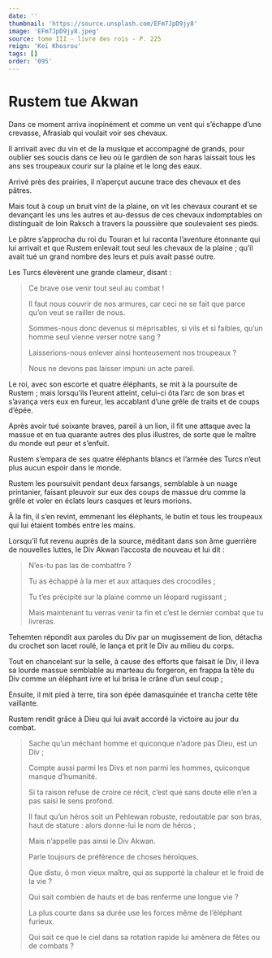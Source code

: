 ```yaml
---
date: ''
thumbnail: 'https://source.unsplash.com/EFm7JpD9jy8'
image: 'EFm7JpD9jy8.jpeg'
source: tome III - livre des rois - P. 225
reign: 'Keï Khosrou'
tags: []
order: '095'
---
```


# Rustem tue Akwan

Dans ce moment arriva inopinément et comme un vent qui s’échappe d’une crevasse, Afrasiab qui voulait voir ses chevaux.

Il arrivait avec du vin et de la musique et accompagné de grands, pour oublier ses soucis dans ce lieu où le gardien de son haras laissait tous les ans ses troupeaux courir sur la plaine et le long des eaux.

Arrivé près des prairies, il n’aperçut aucune trace des chevaux et des pâtres.

Mais tout à coup un bruit vint de la plaine, on vit les chevaux courant et se devançant les uns les autres et au-dessus de ces chevaux indomptables on distinguait de loin Raksch à travers la poussière que soulevaient ses pieds.

Le pâtre s’approcha du roi du Touran et lui raconta l’aventure étonnante qui lui arrivait et que Rustem enlevait tout seul les chevaux de la plaine ; qu’il avait tué un grand nombre des leurs et puis avait passé outre.

Les Turcs élevèrent une grande clameur, disant :

> Ce brave ose venir tout seul au combat !
>
> Il faut nous couvrir de nos armures, car ceci ne se fait que parce qu’on veut se railler de nous.
>
> Sommes-nous donc devenus si méprisables, si vils et si faibles, qu’un homme seul vienne verser notre sang ?
>
> Laisserions-nous enlever ainsi honteusement nos troupeaux ?
>
> Nous ne devons pas laisser impuni un acte pareil.

Le roi, avec son escorte et quatre éléphants, se mit à la poursuite de Rustem ; mais lorsqu’ils l’eurent atteint, celui-ci ôta l’arc de son bras et s’avança vers eux en fureur, les accablant d’une grêle de traits et de coups d’épée.

Après avoir tué soixante braves, pareil à un lion, il fit une attaque avec la massue et en tua quarante autres des plus illustres, de sorte que le maître du monde eut peur et s’enfuit.

Rustem s’empara de ses quatre éléphants blancs et l’armée des Turcs n’eut plus aucun espoir dans le monde.

Rustem les poursuivit pendant deux farsangs, semblable à un nuage printanier, faisant pleuvoir sur eux des coups de massue dru comme la grêle et voler en éclats leurs casques et leurs morions.

À la fin, il s’en revint, emmenant les éléphants, le butin et tous les troupeaux qui lui étaient tombés entre les mains.

Lorsqu’il fut revenu auprès de la source, méditant dans son âme guerrière de nouvelles luttes, le Div Akwan l’accosta de nouveau et lui dit :

> N’es-tu pas las de combattre ?
>
> Tu as échappé à la mer et aux attaques des crocodiles ;
>
> Tu t’es précipité sur la plaine comme un léopard rugissant ;
>
> Mais maintenant tu verras venir ta fin et c’est le dernier combat que tu livreras.

Tehemten répondit aux paroles du Div par un mugissement de lion, détacha du crochet son lacet roulé, le lança et prit le Div au milieu du corps.

Tout en chancelant sur la selle, à cause des efforts que faisait le Div, il leva sa lourde massue semblable au marteau du forgeron, en frappa la tête du Div comme un éléphant ivre et lui brisa le crâne d’un seul coup ;

Ensuite, il mit pied à terre, tira son épée damasquinée et trancha cette tête vaillante.

Rustem rendit grâce à Dieu qui lui avait accordé la victoire au jour du combat.

> Sache qu’un méchant homme et quiconque n’adore pas Dieu, est un Div ;
>
> Compte aussi parmi les Divs et non parmi les hommes, quiconque manque d’humanité.
>
> Si ta raison refuse de croire ce récit, c’est que sans doute elle n’en a pas saisi le sens profond.
>
> Il faut qu’un héros soit un Pehlewan robuste, redoutable par son bras, haut de stature : alors donne-lui le nom de héros ;
>
> Mais n’appelle pas ainsi le Div Akwan.
>
> Parle toujours de préférence de choses héroïques.
>
> Que distu, ô mon vieux maître, qui as supporté la chaleur et le froid de la vie ?
>
> Qui sait combien de hauts et de bas renferme une longue vie ?
>
> La plus courte dans sa durée use les forces même de l’éléphant furieux.
>
> Qui sait ce que le ciel dans sa rotation rapide lui amènera de fêtes ou de combats ?
